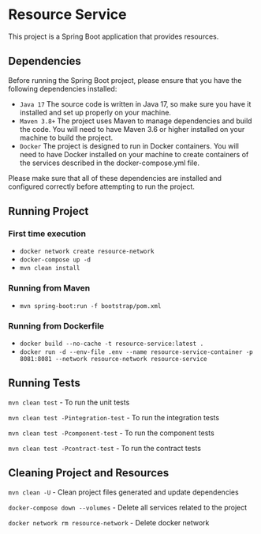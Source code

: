 # Resource Service

This project is a Spring Boot application that provides resources.

## Dependencies
Before running the Spring Boot project, please ensure that you have the following dependencies installed:

- `Java 17` The source code is written in Java 17, so make sure you have it installed and set up properly on your machine.
- `Maven 3.8+` The project uses Maven to manage dependencies and build the code. You will need to have Maven 3.6 or higher installed on your machine to build the project.
- `Docker` The project is designed to run in Docker containers. You will need to have Docker installed on your machine to create containers of the services described in the docker-compose.yml file.

Please make sure that all of these dependencies are installed and configured correctly before attempting to run the project.

## Running Project
### First time execution
- `docker network create resource-network`
- `docker-compose up -d`
- `mvn clean install`
### Running from Maven
- `mvn spring-boot:run -f bootstrap/pom.xml`
### Running from Dockerfile
- `docker build --no-cache -t resource-service:latest .`
- `docker run -d --env-file .env --name resource-service-container -p 8081:8081 --network resource-network resource-service`

## Running Tests

`mvn clean test` - To run the unit tests

`mvn clean test -Pintegration-test` - To run the integration tests

`mvn clean test -Pcomponent-test` - To run the component tests

`mvn clean test -Pcontract-test` - To run the contract tests

## Cleaning Project and Resources
`mvn clean -U` - Clean project files generated and update dependencies

`docker-compose down --volumes` - Delete all services related to the project

`docker network rm resource-network` - Delete docker network
